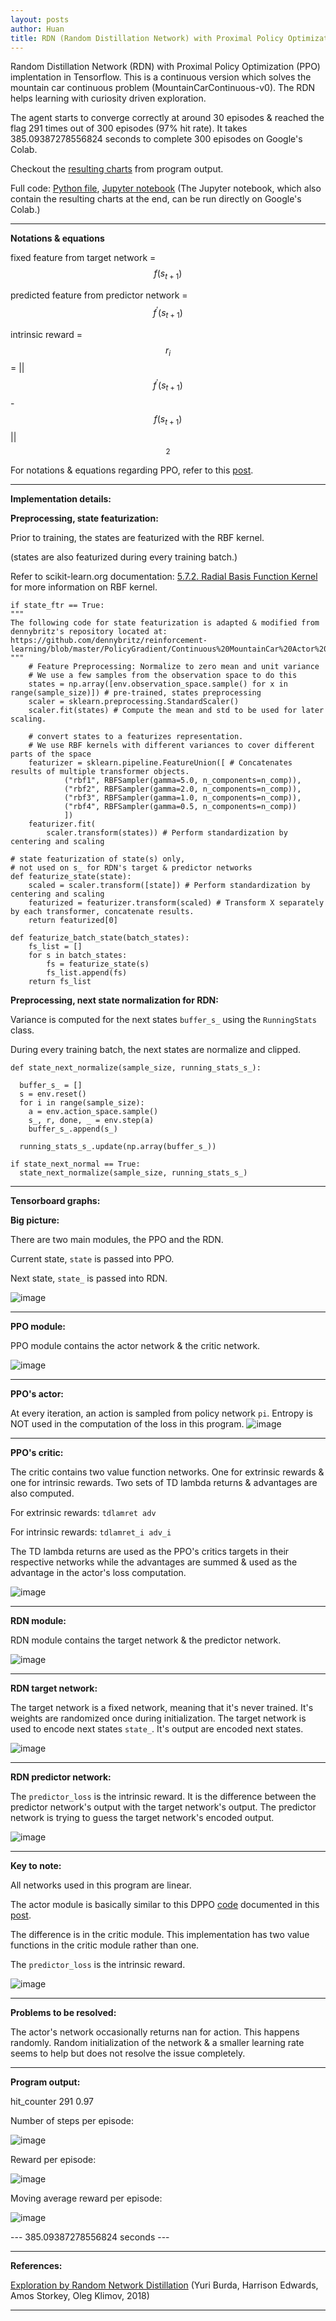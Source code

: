 ```yaml
---
layout: posts
author: Huan
title: RDN (Random Distillation Network) with Proximal Policy Optimization (PPO) Tensorflow
---
```


Random Distillation Network (RDN) with Proximal Policy Optimization (PPO) implentation in Tensorflow. This is a continuous version which solves the mountain car continuous problem (MountainCarContinuous-v0). The RDN helps learning with curiosity driven exploration.

The agent starts to converge correctly at around 30 episodes & reached the flag 291 times out of 300 episodes (97% hit rate).
It takes 385.09387278556824 seconds to complete 300 episodes on Google's Colab.

Checkout the <a href="https://chuacheowhuan.github.io/RDN/#charts">resulting charts</a> from program output.

Full code: [Python file](https://github.com/ChuaCheowHuan/reinforcement_learning/blob/master/RDN/RND_PPO_cont_ftr_nsn_mtCar.py), [Jupyter notebook](https://github.com/ChuaCheowHuan/reinforcement_learning/blob/master/RDN/RND_PPO_cont_ftr_nsn_mtCar.ipynb) (The Jupyter notebook, which also contain the resulting charts at the end, can be run directly on Google's Colab.)

---

**Notations & equations**

fixed feature from target network = $${ f (s_{t+1}) }$$

predicted feature from predictor network = $${ f ^\prime  (s_{t+1}) }$$

intrinsic reward =
$$r_{i}$$ =
||
$${ f ^\prime  (s_{t+1}) }$$ -
$${ f (s_{t+1}) }$$
||
$${}{^2}$$

For notations & equations regarding PPO, refer to this [post](https://chuacheowhuan.github.io/DPPO_dist_tf/).

---

**Implementation details:**

**Preprocessing, state featurization:**

Prior to training, the states are featurized with the RBF kernel.

(states are also featurized during every training batch.)

Refer to scikit-learn.org documentation: [5.7.2. Radial Basis Function Kernel](https://scikit-learn.org/stable/modules/kernel_approximation.html#rbf-kernel-approx) for more information on RBF kernel.

```
if state_ftr == True:
"""
The following code for state featurization is adapted & modified from dennybritz's repository located at:
https://github.com/dennybritz/reinforcement-learning/blob/master/PolicyGradient/Continuous%20MountainCar%20Actor%20Critic%20Solution.ipynb
"""
    # Feature Preprocessing: Normalize to zero mean and unit variance
    # We use a few samples from the observation space to do this
    states = np.array([env.observation_space.sample() for x in range(sample_size)]) # pre-trained, states preprocessing
    scaler = sklearn.preprocessing.StandardScaler()
    scaler.fit(states) # Compute the mean and std to be used for later scaling.

    # convert states to a featurizes representation.
    # We use RBF kernels with different variances to cover different parts of the space
    featurizer = sklearn.pipeline.FeatureUnion([ # Concatenates results of multiple transformer objects.
            ("rbf1", RBFSampler(gamma=5.0, n_components=n_comp)),
            ("rbf2", RBFSampler(gamma=2.0, n_components=n_comp)),
            ("rbf3", RBFSampler(gamma=1.0, n_components=n_comp)),
            ("rbf4", RBFSampler(gamma=0.5, n_components=n_comp))
            ])
    featurizer.fit(
        scaler.transform(states)) # Perform standardization by centering and scaling

# state featurization of state(s) only,
# not used on s_ for RDN's target & predictor networks
def featurize_state(state):
    scaled = scaler.transform([state]) # Perform standardization by centering and scaling
    featurized = featurizer.transform(scaled) # Transform X separately by each transformer, concatenate results.
    return featurized[0]

def featurize_batch_state(batch_states):
    fs_list = []
    for s in batch_states:
        fs = featurize_state(s)
        fs_list.append(fs)
    return fs_list
```

**Preprocessing, next state normalization for RDN:**

Variance is computed for the next states ```buffer_s_``` using the ```RunningStats``` class.

During every training batch, the next states are normalize and clipped.

```
def state_next_normalize(sample_size, running_stats_s_):

  buffer_s_ = []
  s = env.reset()
  for i in range(sample_size):
    a = env.action_space.sample()
    s_, r, done, _ = env.step(a)
    buffer_s_.append(s_)

  running_stats_s_.update(np.array(buffer_s_))
```

```
if state_next_normal == True:
  state_next_normalize(sample_size, running_stats_s_)
```

---

**Tensorboard graphs:**

**Big picture:**

There are two main modules, the PPO and the RDN.

Current state, ```state``` is passed into PPO.

Next state, ```state_``` is passed into RDN.

![image](/assets/images/RDN_PPO_tf_graph_img/main.png)

---

**PPO module:**

PPO module contains the actor network & the critic network.

![image](/assets/images/RDN_PPO_tf_graph_img/PPO.png)

---

**PPO's actor:**

At every iteration, an action is sampled from policy network ```pi```.
Entropy is NOT used in the computation of the loss in this program.
![image](/assets/images/RDN_PPO_tf_graph_img/PPO_a.png)

---

**PPO's critic:**

The critic contains two value function networks. One for extrinsic rewards & one for intrinsic rewards. Two sets of TD lambda returns & advantages are also computed.

For extrinsic rewards: ```tdlamret adv```

For intrinsic rewards: ```tdlamret_i adv_i```

The TD lambda returns are used as the PPO's critics targets in their respective networks while the advantages are summed & used as the advantage in the actor's loss computation.

![image](/assets/images/RDN_PPO_tf_graph_img/PPO_c.png)

---

**RDN module:**

RDN module contains the target network & the predictor network.

![image](/assets/images/RDN_PPO_tf_graph_img/RDN.png)

---

**RDN target network:**

The target network is a fixed network, meaning that it's never trained.
It's weights are randomized once during initialization. The target network is used to encode next states ```state_```. It's output are encoded next states.

![image](/assets/images/RDN_PPO_tf_graph_img/RDN_t.png)

---

**RDN predictor network:**

The ```predictor_loss``` is the intrinsic reward. It is the difference between the predictor network's output with the target network's output. The predictor network is trying to guess the target network's encoded output.

![image](/assets/images/RDN_PPO_tf_graph_img/RDN_p.png)

---

**Key to note:**

All networks used in this program are linear.

The actor module is basically similar to this DPPO [code](https://github.com/ChuaCheowHuan/reinforcement_learning/blob/master/DPPO/DPPO_cont_GAE_dist_GPU.ipynb) documented in this [post](https://chuacheowhuan.github.io/DPPO_dist_tf/).

The difference is in the critic module. This implementation has two value functions in the critic module rather than one.

The ```predictor_loss``` is the intrinsic reward.

![image](/assets/images/RDN_PPO_tf_graph_img/key.png)

---

**Problems to be resolved:**

The actor's network occasionally returns nan for action. This happens randomly. Random
initialization of the network & a smaller learning rate seems to help but does not resolve the issue completely.

---

<a name="charts">

**Program output:**

hit_counter 291 0.97

Number of steps per episode:

![image](/assets/images/RDN_PPO_tf_graph_img/output/steps.png)

Reward per episode:

![image](/assets/images/RDN_PPO_tf_graph_img/output/reward.png)

Moving average reward per episode:

![image](/assets/images/RDN_PPO_tf_graph_img/output/mv_avg.png)

--- 385.09387278556824 seconds ---

---

**References:**

[Exploration by Random Network Distillation](https://arxiv.org/pdf/1810.12894.pdf)
(Yuri Burda, Harrison Edwards, Amos Storkey, Oleg Klimov, 2018)

---
